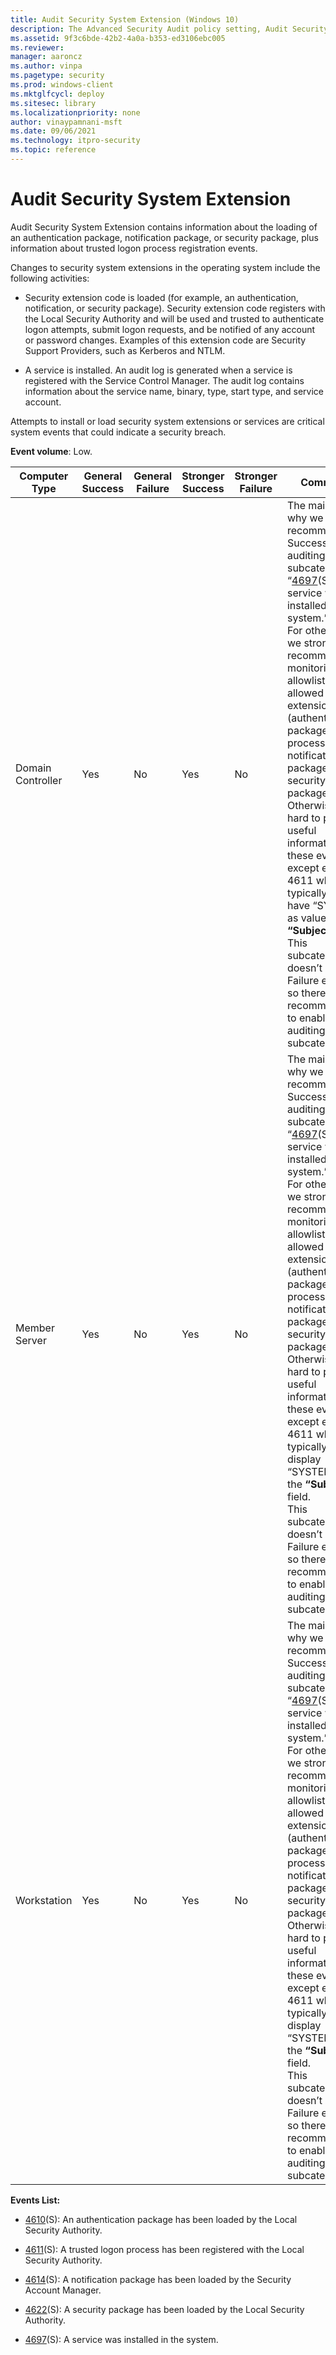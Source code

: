 ```yaml
---
title: Audit Security System Extension (Windows 10)
description: The Advanced Security Audit policy setting, Audit Security System Extension, determines if audit events related to security system extensions are generated.
ms.assetid: 9f3c6bde-42b2-4a0a-b353-ed3106ebc005
ms.reviewer: 
manager: aaroncz
ms.author: vinpa
ms.pagetype: security
ms.prod: windows-client
ms.mktglfcycl: deploy
ms.sitesec: library
ms.localizationpriority: none
author: vinaypamnani-msft
ms.date: 09/06/2021
ms.technology: itpro-security
ms.topic: reference
---
```


# Audit Security System Extension


Audit Security System Extension contains information about the loading of an authentication package, notification package, or security package, plus information about trusted logon process registration events.

Changes to security system extensions in the operating system include the following activities:

-   Security extension code is loaded (for example, an authentication, notification, or security package). Security extension code registers with the Local Security Authority and will be used and trusted to authenticate logon attempts, submit logon requests, and be notified of any account or password changes. Examples of this extension code are Security Support Providers, such as Kerberos and NTLM.

-   A service is installed. An audit log is generated when a service is registered with the Service Control Manager. The audit log contains information about the service name, binary, type, start type, and service account.

Attempts to install or load security system extensions or services are critical system events that could indicate a security breach.

**Event volume**: Low.

| Computer Type     | General Success | General Failure | Stronger Success | Stronger Failure | Comments                                                                                                                                                                                                                                                                                                                                                                                                                                                                                                                                                                                                                                             |
|-------------------|-----------------|-----------------|------------------|------------------|------------------------------------------------------------------------------------------------------------------------------------------------------------------------------------------------------------------------------------------------------------------------------------------------------------------------------------------------------------------------------------------------------------------------------------------------------------------------------------------------------------------------------------------------------------------------------------------------------------------------------------------------------|
| Domain Controller | Yes             | No              | Yes              | No               | The main reason why we recommend Success auditing for this subcategory is “[4697](event-4697.md)(S): A service was installed in the system.” <br>For other events, we strongly recommend monitoring an allowlist of allowed security extensions (authenticated packages, logon processes, notification packages, and security packages). Otherwise it's hard to pull useful information from these events, except event 4611 which typically should have “SYSTEM” as value for **“Subject”** field.<br>This subcategory doesn’t have Failure events, so there is no recommendation to enable Failure auditing for this subcategory. |
| Member Server     | Yes             | No              | Yes              | No               | The main reason why we recommend Success auditing for this subcategory is “[4697](event-4697.md)(S): A service was installed in the system.” <br>For other events, we strongly recommend monitoring an allowlist of allowed security extensions (authenticated packages, logon processes, notification packages, and security packages). Otherwise it's hard to pull useful information from these events, except event 4611 which typically should display “SYSTEM” for the **“Subject”** field.<br>This subcategory doesn’t have Failure events, so there is no recommendation to enable Failure auditing for this subcategory.   |
| Workstation       | Yes             | No              | Yes              | No               | The main reason why we recommend Success auditing for this subcategory is “[4697](event-4697.md)(S): A service was installed in the system.” <br>For other events, we strongly recommend monitoring an allowlist of allowed security extensions (authenticated packages, logon processes, notification packages, and security packages). Otherwise it's hard to pull useful information from these events, except event 4611 which typically should display “SYSTEM” for the **“Subject”** field.<br>This subcategory doesn’t have Failure events, so there is no recommendation to enable Failure auditing for this subcategory.   |

**Events List:**

-   [4610](event-4610.md)(S): An authentication package has been loaded by the Local Security Authority.

-   [4611](event-4611.md)(S): A trusted logon process has been registered with the Local Security Authority.

-   [4614](event-4614.md)(S): A notification package has been loaded by the Security Account Manager.

-   [4622](event-4622.md)(S): A security package has been loaded by the Local Security Authority.

-   [4697](event-4697.md)(S): A service was installed in the system.

